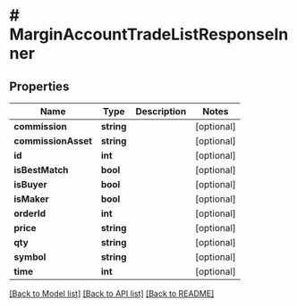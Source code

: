 # # MarginAccountTradeListResponseInner

## Properties

Name | Type | Description | Notes
------------ | ------------- | ------------- | -------------
**commission** | **string** |  | [optional]
**commissionAsset** | **string** |  | [optional]
**id** | **int** |  | [optional]
**isBestMatch** | **bool** |  | [optional]
**isBuyer** | **bool** |  | [optional]
**isMaker** | **bool** |  | [optional]
**orderId** | **int** |  | [optional]
**price** | **string** |  | [optional]
**qty** | **string** |  | [optional]
**symbol** | **string** |  | [optional]
**time** | **int** |  | [optional]

[[Back to Model list]](../../README.md#models) [[Back to API list]](../../README.md#endpoints) [[Back to README]](../../README.md)

